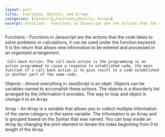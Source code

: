 ```yaml
---
layout: post
title:  Functions, Objects, and Arrays
categories: [JavaScrip,Functions,Objects, Arrays]
excerpt: Functions - Functions in Javascript are the actions that the code takes to solve problems or calculations, it can be used under the function keyword. It is the return that allows new information to be entered and processed in an organized arrangement.
---
```


Functions - Functions in Javascript are the actions that the code takes to solve problems or calculations, it can be used under the function keyword. It is the return that allows new information to be entered and processed in an organized arrangement.

     Call-back Action: The call-back action is the programming is an action programmed to cause a response to established code, the main function of a call-back action is to give result to a code established in another part of the same code.

Objects - Almost everything in JavaScript is an objet. Objects can be variables named to accomplish these actions. The objects is a disorderly list arranged by the information it provides. The way to loop and object is change it to an Array.

Array - An Array is a variable that allows you to collect multiple information of the same category in the same variable. The information is an Array and is grouped based on the Syntax that was named. You can loop inside an Array by changing the print element to iterate the index beginning from 0 to length of the Array.
